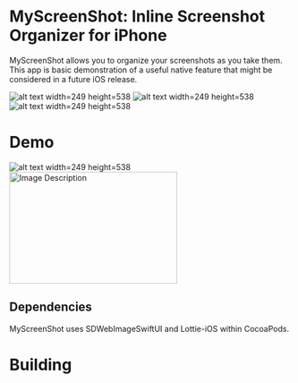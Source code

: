 # MyScreenShot: Inline Screenshot Organizer for iPhone

MyScreenShot allows you to organize your screenshots as you take them. This app is basic demonstration of a useful native feature that might be considered in a future iOS release.

![alt text width=249 height=538](https://github.com/samjapan2014/ScreenShot/blob/main/Asset%201%20copy.png?raw=true)
![alt text width=249 height=538](https://github.com/samjapan2014/ScreenShot/blob/main/Asset%206%20copy.png?raw=true)
![alt text width=249 height=538](https://github.com/samjapan2014/ScreenShot/blob/main/Asset%2010%20copy.png?raw=true)

# Demo 

![alt text width=249 height=538](https://github.com/samjapan2014/ScreenShot/blob/main/demo.gif?raw=true)
<img src="[URL_TO_YOUR_IMAGE](https://github.com/samjapan2014/ScreenShot/blob/main/demo.gif?raw=true)" alt="Image Description" width="300" height="200">
## Dependencies

MyScreenShot uses SDWebImageSwiftUI and Lottie-iOS within CocoaPods.

# Building 


